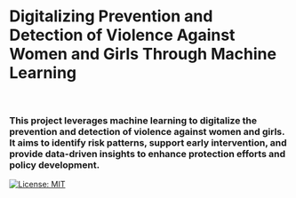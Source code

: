 <h1>Digitalizing Prevention and Detection of Violence Against Women and Girls Through Machine Learning</h1>
<br/>
<h3>This project leverages machine learning to digitalize the prevention and detection of violence against women and girls. It aims to identify risk patterns, support early intervention, and provide data-driven insights to enhance protection efforts and policy development.</h3>

[![License: MIT](https://img.shields.io/badge/License-MIT-yellow.svg)](https://opensource.org/licenses/MIT)
